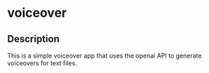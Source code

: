 # voiceover


## Description

This is a simple voiceover app that uses the openai API to generate voiceovers for text files.


